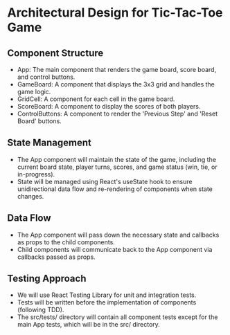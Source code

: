 # Architectural Design for Tic-Tac-Toe Game

## Component Structure
- App: The main component that renders the game board, score board, and control buttons.
- GameBoard: A component that displays the 3x3 grid and handles the game logic.
- GridCell: A component for each cell in the game board.
- ScoreBoard: A component to display the scores of both players.
- ControlButtons: A component to render the 'Previous Step' and 'Reset Board' buttons.

## State Management
- The App component will maintain the state of the game, including the current board state, player turns, scores, and game status (win, tie, or in-progress).
- State will be managed using React's useState hook to ensure unidirectional data flow and re-rendering of components when state changes.

## Data Flow
- The App component will pass down the necessary state and callbacks as props to the child components.
- Child components will communicate back to the App component via callbacks passed as props.

## Testing Approach
- We will use React Testing Library for unit and integration tests.
- Tests will be written before the implementation of components (following TDD).
- The src/tests/ directory will contain all component tests except for the main App tests, which will be in the src/ directory.